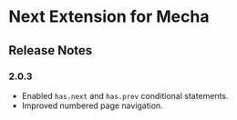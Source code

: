 Next Extension for Mecha
========================

Release Notes
-------------

### 2.0.3

 - Enabled `has.next` and `has.prev` conditional statements.
 - Improved numbered page navigation.
